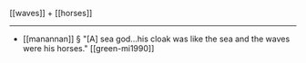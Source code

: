 [[waves]] + [[horses]]

---

- [[manannan]] § "[A] sea god...his cloak was like the sea and the waves were his horses." [[green-mi1990]]